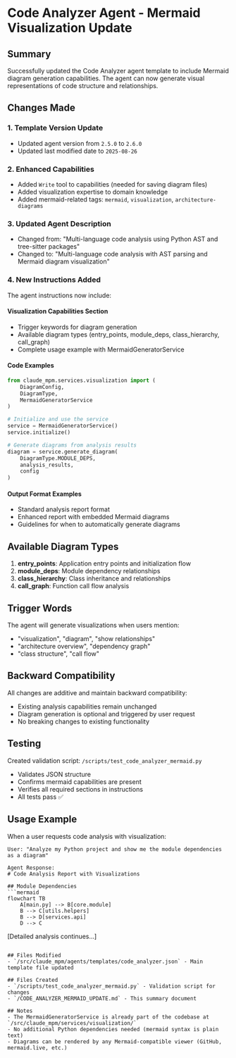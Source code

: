 # Code Analyzer Agent - Mermaid Visualization Update

## Summary
Successfully updated the Code Analyzer agent template to include Mermaid diagram generation capabilities. The agent can now generate visual representations of code structure and relationships.

## Changes Made

### 1. Template Version Update
- Updated agent version from `2.5.0` to `2.6.0`
- Updated last modified date to `2025-08-26`

### 2. Enhanced Capabilities
- Added `Write` tool to capabilities (needed for saving diagram files)
- Added visualization expertise to domain knowledge
- Added mermaid-related tags: `mermaid`, `visualization`, `architecture-diagrams`

### 3. Updated Agent Description
- Changed from: "Multi-language code analysis using Python AST and tree-sitter packages"
- Changed to: "Multi-language code analysis with AST parsing and Mermaid diagram visualization"

### 4. New Instructions Added
The agent instructions now include:

#### Visualization Capabilities Section
- Trigger keywords for diagram generation
- Available diagram types (entry_points, module_deps, class_hierarchy, call_graph)
- Complete usage example with MermaidGeneratorService

#### Code Examples
```python
from claude_mpm.services.visualization import (
    DiagramConfig,
    DiagramType,
    MermaidGeneratorService
)

# Initialize and use the service
service = MermaidGeneratorService()
service.initialize()

# Generate diagrams from analysis results
diagram = service.generate_diagram(
    DiagramType.MODULE_DEPS,
    analysis_results,
    config
)
```

#### Output Format Examples
- Standard analysis report format
- Enhanced report with embedded Mermaid diagrams
- Guidelines for when to automatically generate diagrams

## Available Diagram Types

1. **entry_points**: Application entry points and initialization flow
2. **module_deps**: Module dependency relationships
3. **class_hierarchy**: Class inheritance and relationships
4. **call_graph**: Function call flow analysis

## Trigger Words
The agent will generate visualizations when users mention:
- "visualization", "diagram", "show relationships"
- "architecture overview", "dependency graph"
- "class structure", "call flow"

## Backward Compatibility
All changes are additive and maintain backward compatibility:
- Existing analysis capabilities remain unchanged
- Diagram generation is optional and triggered by user request
- No breaking changes to existing functionality

## Testing
Created validation script: `/scripts/test_code_analyzer_mermaid.py`
- Validates JSON structure
- Confirms mermaid capabilities are present
- Verifies all required sections in instructions
- All tests pass ✅

## Usage Example
When a user requests code analysis with visualization:

```
User: "Analyze my Python project and show me the module dependencies as a diagram"

Agent Response:
# Code Analysis Report with Visualizations

## Module Dependencies
```mermaid
flowchart TB
    A[main.py] --> B[core.module]
    B --> C[utils.helpers]
    B --> D[services.api]
    D --> C
```

[Detailed analysis continues...]
```

## Files Modified
- `/src/claude_mpm/agents/templates/code_analyzer.json` - Main template file updated

## Files Created
- `/scripts/test_code_analyzer_mermaid.py` - Validation script for changes
- `/CODE_ANALYZER_MERMAID_UPDATE.md` - This summary document

## Notes
- The MermaidGeneratorService is already part of the codebase at `/src/claude_mpm/services/visualization/`
- No additional Python dependencies needed (mermaid syntax is plain text)
- Diagrams can be rendered by any Mermaid-compatible viewer (GitHub, mermaid.live, etc.)